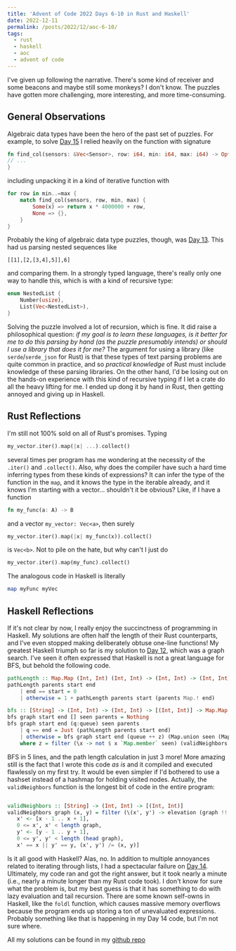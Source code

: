 ```yaml
---
title: 'Advent of Code 2022 Days 6-10 in Rust and Haskell'
date: 2022-12-11
permalink: /posts/2022/12/aoc-6-10/
tags:
  - rust
  - haskell
  - aoc
  - advent of code
---
```


I've given up following the narrative. There's some kind of receiver and some beacons and maybe still some monkeys? I don't know. The puzzles have gotten more challenging, more interesting, and more time-consuming.


## General Observations

Algebraic data types have been the hero of the past set of puzzles. For example, to solve [Day 15](https://adventofcode.com/2022/day/15) I relied heavily on the function with signature

```rust
fn find_col(sensors: &Vec<Sensor>, row: i64, min: i64, max: i64) -> Option<i64> {
// ...
}
```
including unpacking it in a kind of iterative function with

```rust
for row in min..=max {
    match find_col(sensors, row, min, max) {
        Some(x) => return x * 4000000 + row,
        None => {},
    }
}
```

Probably the king of algebraic data type puzzles, though, was [Day 13](https://adventofcode.com/2022/day/13). This had us parsing nested sequences like

```
[[1],[2,[3,4],5]],6]
```

and comparing them. In a strongly typed language, there's really only one way to handle this, which is with a kind of recursive type:

```rust
enum NestedList {
    Number(usize),
    List(Vec<NestedList>),
}
```

Solving the puzzle involved a lot of recursion, which is fine. It did raise a philosophical question: *if my goal is to learn these languages, is it better for me to do this parsing by hand (as the puzzle presumably intends) or should I use a library that does it for me?* The argument for using a library (like `serde`/`serde_json` for Rust) is that these types of text parsing problems are quite common in practice, and so *practical knowledge* of Rust must include knowledge of these parsing libraries. On the other hand, I'd be losing out on the hands-on experience with this kind of recursive typing if I let a crate do all the heavy lifting for me. I ended up dong it by hand in Rust, then getting annoyed and giving up in Haskell.

## Rust Reflections

I'm still not 100% sold on all of Rust's promises. Typing 

```rust
my_vector.iter().map(|x| ...).collect()
```

several times per program has me wondering at the necessity of the `.iter()` and `.collect()`. Also, why does the compiler have such a hard time inferring types from these kinds of expressions? It can infer the type of the function in the `map`, and it knows the type in the iterable already, and it knows I'm starting with a vector... shouldn't it be obvious? Like, if I have a function

```rust
fn my_func(a: A) -> B
```

and a vector `my_vector: Vec<a>`, then surely

```rust
my_vector.iter().map(|x| my_func(x)).collect()
```

is `Vec<b>`. Not to pile on the hate, but why can't I just do

```rust
my_vector.iter().map(my_func).collect()
```

The analogous code in Haskell is literally

```haskell
map myFunc myVec
```
## Haskell Reflections

If it's not clear by now, I really enjoy the succinctness of programming in Haskell. My solutions are often half the length of their Rust counterparts, and I've even stopped making deliberately obtuse one-line functions! My greatest Haskell triumph so far is my solution to [Day 12](https://adventofcode.com/2022/day/12), which was a graph search. I've seen it often expressed that Haskell is not a great language for BFS, but behold the following code.

```haskell
pathLength :: Map.Map (Int, Int) (Int, Int) -> (Int, Int) -> (Int, Int) -> Int
pathLength parents start end
    | end == start = 0
    | otherwise = 1 + pathLength parents start (parents Map.! end)

bfs :: [String] -> (Int, Int) -> (Int, Int) -> [(Int, Int)] -> Map.Map (Int, Int) Bool -> Map.Map (Int, Int) (Int, Int) -> Maybe Int
bfs graph start end [] seen parents = Nothing
bfs graph start end (q:queue) seen parents
    | q == end = Just (pathLength parents start end)
    | otherwise = bfs graph start end (queue ++ z) (Map.union seen (Map.fromList [(z', True) | z' <- z])) (Map.union (Map.fromList [(z', q) | z' <- z]) parents)
    where z = filter (\x -> not $ x `Map.member` seen) (validNeighbors graph q)
```

BFS in 5 lines, and the path length calculation in just 3 more! More amazing still is the fact that I wrote this code *as is* and it compiled and executed flawlessly on my first try. It would be even simpler if I'd bothered to use a hashset instead of a hashmap for holding visited nodes. Actually, the `validNeighbors` function is the longest bit of code in the entire program:

```haskell

validNeighbors :: [String] -> (Int, Int) -> [(Int, Int)]
validNeighbors graph (x, y) = filter (\(x', y') -> elevation (graph !! x !! y) >= elevation (graph !! x' !! y') - 1)[(x', y') |
   x' <- [x - 1 .. x + 1],
   0 <= x', x' < length graph,
   y' <- [y - 1 .. y + 1],
   0 <= y', y' < length (head graph),
   x' == x || y' == y, (x', y') /= (x, y)]
```

Is it all good with Haskell? Alas, no. In addition to multiple annoyances related to iterating through lists, I had a spectacular failure on [Day 14](https://adventofcode.com/2022/day/14). Ultimately, my code ran and got the right answer, but it took nearly a minute (i.e., nearly a minute longer than my Rust code took). I don't know for sure what the problem is, but my best guess is that it has something to do with lazy evaluation and tail recursion. There are some known self-owns in Haskell, like the `foldl` function, which causes massive memory overflows because the program ends up storing a ton of unevaluated expressions. Probably something like that is happening in my Day 14 code, but I'm not sure where.

All my solutions can be found in my [github repo](https://github.com/jmkopper/Advent-of-Code-2022/)
